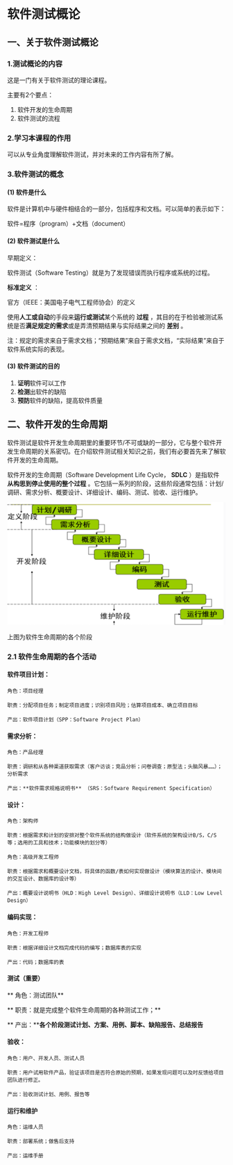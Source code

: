 # 软件测试概论

## 一、关于软件测试概论

### 1.测试概论的内容

这是一门有关于软件测试的理论课程。

主要有2个要点：

1. 软件开发的生命周期
2. 软件测试的流程

### 2.学习本课程的作用

可以从专业角度理解软件测试，并对未来的工作内容有所了解。

### 3.软件测试的概念

#### (1) 软件是什么

软件是计算机中与硬件相结合的一部分，包括程序和文档。可以简单的表示如下：

软件=程序（program）+文档（document）

#### (2) 软件测试是什么

早期定义：

软件测试（Software Testing）就是为了发现错误而执行程序或系统的过程。

 **标准定义** ：

官方（IEEE：美国电子电气工程师协会）的定义

使用**人工****或****自动**的手段来**运行或测试**某个系统的 **过程** ，其目的在于检验被测试系统是否**满足规定的需求**或是弄清预期结果与实际结果之间的 **差别** 。

注：规定的需求来自于需求文档；“预期结果”来自于需求文档，“实际结果”来自于软件系统实际的表现。

#### (3) 软件测试的目的

1. **证明**软件可以工作
2. **检测**出软件的缺陷
3. **预防**软件的缺陷，提高软件质量

## 二、软件开发的生命周期

软件测试是软件开发生命周期里的重要环节/不可或缺的一部分，它与整个软件开发生命周期的关系密切。在介绍软件测试相关知识之前，我们有必要首先来了解软件开发的生命周期。

软件开发的生命周期（Software Development Life Cycle， **SDLC** ）是指软件 **从构思到停止使用的整个过程** 。它包括一系列的阶段，这些阶段通常包括：计划/调研、需求分析、概要设计、详细设计、编码、测试、验收、运行维护。

![1735209394999](image/软件测试概论-01/1735209394999.png)

上图为软件生命周期的各个阶段

### 2.1 软件生命周期的各个活动

#### 软件项目计划：

    角色：项目经理

    职责：分配项目任务；制定项目进度；识别项目风险；估算项目成本、确立项目目标

    产出：软件项目计划（SPP：Software Project Plan）

#### 需求分析：

    角色：产品经理

    职责：调研和从各种渠道获取需求（客户访谈；竞品分析；问卷调查；原型法；头脑风暴……）；分析需求

    产出：**软件需求规格说明书** （SRS：Software Requirement Specification）

#### 设计：

    角色：架构师

    职责：根据需求和计划的安排对整个软件系统的结构做设计（软件系统的架构设计B/S，C/S等；选用的工具和技术；功能模块的划分等）

    角色：高级开发工程师

    职责：根据需求和概要设计文档，将具体的函数/表如何实现做设计（模块算法的设计、模块间的交互设计、数据库的设计等）

    产出：概要设计说明书（HLD：High Level Design）、详细设计说明书（LLD：Low Level Design）

#### 编码实现：

    角色：开发工程师

    职责：根据详细设计文档完成代码的编写；数据库表的实现

    产出：代码；数据库的表

#### 测试（重要）

**
    角色：测试团队**

**
    职责：就是完成整个软件生命周期的各种测试工作；**

**
    产出：****各个阶段测试计划、方案、用例、脚本、缺陷报告、总结报告**

#### 验收：

    角色：用户、开发人员、测试人员

    职责：用户试用软件产品，验证该项目是否符合原始的预期，如果发现问题可以及时反馈给项目团队进行修正。

    产出：验收测试计划、用例、报告等

#### 运行和维护

    角色：运维人员

    职责：部署系统；做售后支持

    产出：运维手册
